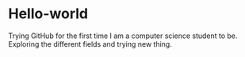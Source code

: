 # Hello-world
Trying GitHub for the first time
I am a computer science student to be. Exploring the different fields and trying new thing.
